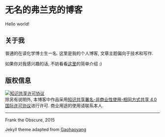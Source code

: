 # 无名的弗兰克的博客

Hello world!

## 关于我

普通的在读化学博士生一名. 这里是我的个人博客, 文章主题偏向于技术和写作.

如果你对我感兴趣的话, 不妨看看[这里](http://frank-the-obscure.me/about/)的简单介绍 :)

## 版权信息

<a rel="license" href="http://creativecommons.org/licenses/by-nc-sa/4.0/"><img alt="知识共享许可协议" style="border-width:0" src="https://i.creativecommons.org/l/by-nc-sa/4.0/88x31.png" /></a><br />除另有说明外, 本博客中作品采用<a rel="license" href="http://creativecommons.org/licenses/by-nc-sa/4.0/">知识共享署名-非商业性使用-相同方式共享 4.0 国际许可协议</a>进行许可. 商业用途的使用请联系本人.

---

Frank the Obscure, 2015

Jekyll theme adapted from [Gaohaoyang](https://github.com/Gaohaoyang/gaohaoyang.github.io) 